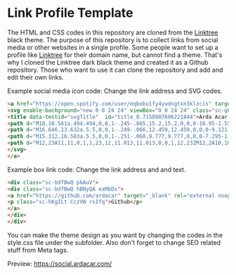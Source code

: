 # Link Profile Template
The HTML and CSS codes in this repository are cloned from the [Linktree](https://linktr.ee) black theme. The purpose of this repository is to collect links from social media or other websites in a single profile. Some people want to set up a profile like [Linktree](https://linktr.ee) for their domain name, but cannot find a theme. That's why I cloned the Linktree dark black theme and created it as a Github repository. Those who want to use it can clone the repository and add and edit their own links.

Example social media icon code:
Change the link address and SVG codes.


```html
<a href="https://open.spotify.com/user/eqbobu1fy4yudngtxn3klzcis" target="_blank" rel="external noopener nofollow" class="sc-eCssSg gsOJfM saVRV">
<svg enable-background="new 0 0 24 24" viewBox="0 0 24 24" class="sc-gKsewC fzSGPN">
<title data-testid="svgTitle"  id="title_0.7150907606221844">Arda Acar Spotify SVG Logo</title>
<path d="M18,10.561a.494.494,0,0,1-.245-.065,15.2,15.2,0,0,0-10.95-1.55.5.5,0,0,1-.232-.973A16.2,16.2,0,0,1,18.25,9.626a.5.5,0,0,1-.247.935Z"></path>
<path d="M16.646,13.632a.5.5,0,0,1-.249-.066,12.459,12.459,0,0,0-9.121-1.292.5.5,0,1,1-.237-.971A13.458,13.458,0,0,1,16.9,12.7a.5.5,0,0,1-.25.933Z"></path>
<path d="M15.312,16.583a.5.5,0,0,1-.251-.068,9.777,9.777,0,0,0-7.295-1.033.5.5,0,0,1-.245-.97,10.768,10.768,0,0,1,8.043,1.139.5.5,0,0,1-.252.932Z"></path>
<path d="M12,23A11,11,0,1,1,23,12,11.013,11.013,0,0,1,12,23ZM12,2A10,10,0,1,0,22,12,10.011,10.011,0,0,0,12,2Z"></path>
</svg>
</a>
```


Example box link code:
Change the link address and and text.


```html
<div class="sc-bdfBwQ pkAuV">
<div class="sc-bdfBwQ hBNyQA eaMbDs">
<a href="https://github.com/ardacar" target="_blank" rel="external noopener nofollow" height="auto" class="sc-pFZIQ ldGKnQ imjgnX">
<p class="sc-hKgILt CczVW rsIfq">Github</p>
</a>
</div>
</div>
```


You can make the theme design as you want by changing the codes in the style.css file under the subfolder. Also don't forget to change SEO related stuff from Meta tags.

Preview: https://social.ardacar.com/
